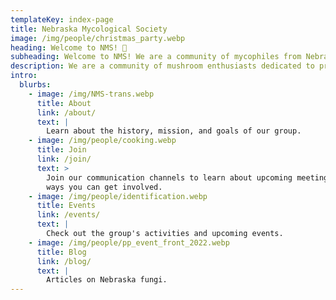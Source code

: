 ```yaml
---
templateKey: index-page
title: Nebraska Mycological Society
image: /img/people/christmas_party.webp
heading: Welcome to NMS! 🍄
subheading: Welcome to NMS! We are a community of mycophiles from Nebraska and surrounding areas.
description: We are a community of mushroom enthusiasts dedicated to promoting the study, cultivation, and appreciation of fungi. Whether you are a seasoned mycophile or just starting to explore the fascinating world of mushrooms, we invite you to join us in learning more about these mysterious and essential organisms. Our website is a hub of information on local events, forays, educational resources, and more. We hope to inspire curiosity and wonder in the incredible diversity of fungi and their role in our world.
intro:
  blurbs:
    - image: /img/NMS-trans.webp
      title: About
      link: /about/
      text: |
        Learn about the history, mission, and goals of our group.
    - image: /img/people/cooking.webp
      title: Join
      link: /join/
      text: >
        Join our communication channels to learn about upcoming meetings and
        ways you can get involved.
    - image: /img/people/identification.webp
      title: Events
      link: /events/
      text: |
        Check out the group's activities and upcoming events.
    - image: /img/people/pp_event_front_2022.webp
      title: Blog
      link: /blog/
      text: |
        Articles on Nebraska fungi.
---
```

